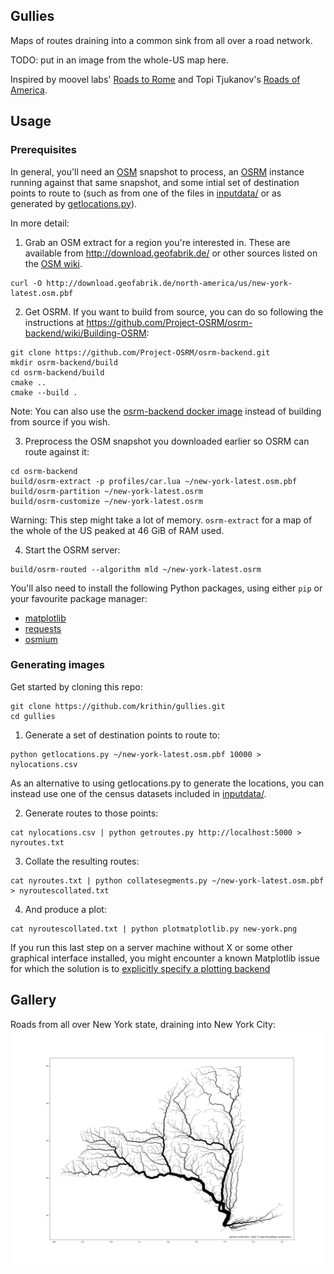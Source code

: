 ## Gullies
Maps of routes draining into a common sink from all over a road network.

TODO: put in an image from the whole-US map here.

Inspired by moovel labs' [Roads to Rome](https://lab.moovel.com/projects/roads-to-rome) and Topi Tjukanov's [Roads of America](https://tjukanov.org/roadsofamerica/).

## Usage

### Prerequisites
In general, you'll need an [OSM](https://en.wikipedia.org/wiki/OpenStreetMap) snapshot to process, an [OSRM](http://project-osrm.org/) instance running against that same snapshot, and some intial set of destination points to route to (such as from one of the files in [inputdata/](inputdata/) or as generated by [getlocations.py](getlocations.py)).

In more detail:
1. Grab an OSM extract for a region you're interested in. These are available from http://download.geofabrik.de/ or other sources listed on the [OSM wiki](https://wiki.openstreetmap.org/wiki/Planet.osm#Planet.osm_mirrors).
```
curl -O http://download.geofabrik.de/north-america/us/new-york-latest.osm.pbf
```

2. Get OSRM. If you want to build from source, you can do so following the instructions at https://github.com/Project-OSRM/osrm-backend/wiki/Building-OSRM:
```	
git clone https://github.com/Project-OSRM/osrm-backend.git
mkdir osrm-backend/build
cd osrm-backend/build
cmake ..
cmake --build .
```
Note: You can also use the [osrm-backend docker image](https://github.com/Project-OSRM/osrm-backend/wiki/Docker-Recipes) instead of building from source if you wish.

3. Preprocess the OSM snapshot you downloaded earlier so OSRM can route against it:
```
cd osrm-backend
build/osrm-extract -p profiles/car.lua ~/new-york-latest.osm.pbf
build/osrm-partition ~/new-york-latest.osrm
build/osrm-customize ~/new-york-latest.osrm
```
Warning: This step might take a lot of memory. `osrm-extract` for a map of the whole of the US peaked at 46 GiB of RAM used.

4. Start the OSRM server:
```
build/osrm-routed --algorithm mld ~/new-york-latest.osrm
```

You'll also need to install the following Python packages, using either `pip` or your favourite package manager:
* [matplotlib](https://matplotlib.org/users/installing.html)
* [requests](https://github.com/requests/requests)
* [osmium](https://github.com/osmcode/pyosmium)

### Generating images
Get started by cloning this repo:
```
git clone https://github.com/krithin/gullies.git
cd gullies
```

1. Generate a set of destination points to route to:
```
python getlocations.py ~/new-york-latest.osm.pbf 10000 > nylocations.csv
```
As an alternative to using getlocations.py to generate the locations,
you can instead use one of the census datasets included in [inputdata/](inputdata/).

2. Generate routes to those points:
```
cat nylocations.csv | python getroutes.py http://localhost:5000 > nyroutes.txt
```

3. Collate the resulting routes:
```
cat nyroutes.txt | python collatesegments.py ~/new-york-latest.osm.pbf > nyroutescollated.txt
```

4. And produce a plot:
```
cat nyroutescollated.txt | python plotmatplotlib.py new-york.png
```
If you run this last step on a server machine without X or some other graphical interface installed, you might encounter a known Matplotlib issue for which the solution is to [explicitly specify a plotting backend](https://stackoverflow.com/questions/4931376/generating-matplotlib-graphs-without-a-running-x-server#4935945)

## Gallery
Roads from all over New York state, draining into New York City:
![New York roads](output/nyplacesandcosubs_fine.png)
